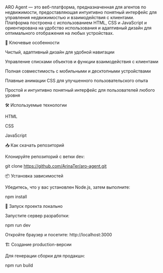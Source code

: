 ARO Agent — это веб-платформа, предназначенная для агентов по недвижимости, предоставляющая интуитивно понятный интерфейс для управления недвижимостью и взаимодействия с клиентами. Платформа построена с использованием HTML, CSS и JavaScript и ориентирована на удобство использования и адаптивный дизайн для оптимального отображения на любых устройствах.

🎯 Ключевые особенности

Чистый, адаптивный дизайн для удобной навигации

Управление списками объектов и функции взаимодействия с клиентами

Полная совместимость с мобильными и десктопными устройствами

Плавные анимации CSS для улучшенного пользовательского опыта

Простой и интуитивно понятный интерфейс для пользователей любого уровня

🛠️ Используемые технологии

HTML

CSS

JavaScript

📥 Как скачать репозиторий

Клонируйте репозиторий с ветки dev:

git clone https://github.com/ArinaTer/aro-agent.git

📦 Установка зависимостей

Убедитесь, что у вас установлен Node.js, затем выполните:

npm install

🚀 Запуск проекта локально

Запустите сервер разработки:

npm run dev

Откройте браузер и посетите: http://localhost:3000

🏗️ Создание production-версии

Для генерации сборки для продакшн:

npm run build
